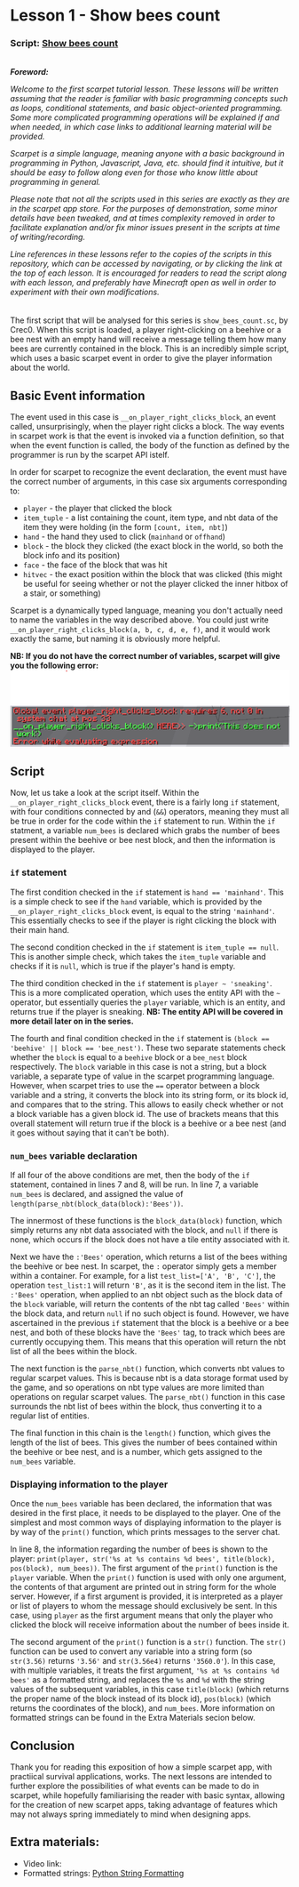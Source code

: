 # Lesson 1 - Show bees count
### Script: [Show bees count](lesson_1_show_bees_count.sc)

\
***Foreword:***

*Welcome to the first scarpet tutorial lesson.
These lessons will be written assuming that the reader is familiar with basic programming concepts such as loops, conditional statements, and basic object-oriented programming.
Some more complicated programming operations will be explained if and when needed, in which case links to additional learning material will be provided.*

*Scarpet is a simple language, meaning anyone with a basic background in programming in Python, Javascript, Java, etc. should find it intuitive, but it should be easy to follow along even for those who know little about programming in general.*

*Please note that not all the scripts used in this series are exactly as they are in the scarpet app store.
For the purposes of demonstration, some minor details have been tweaked, and at times complexity removed in order to facilitate explanation and/or fix minor issues present in the scripts at time of writing/recording.*

*Line references in these lessons refer to the copies of the scripts in this repository, which can be accessed by navigating, or by clicking the link at the top of each lesson.
It is encouraged for readers to read the script along with each lesson, and preferably have Minecraft open as well in order to experiment with their own modifications.*
\
\
\
The first script that will be analysed for this series is `show_bees_count.sc`, by Crec0.
When this script is loaded, a player right-clicking on a beehive or a bee nest with an empty hand will receive a message telling them how many bees are currently contained in the block.
This is an incredibly simple script, which uses a basic scarpet event in order to give the player information about the world.

## Basic Event information
The event used in this case is `__on_player_right_clicks_block`, an event called, unsurprisingly, when the player right clicks a block. 
The way events in scarpet work is that the event is invoked via a function definition, so that when the event function is called, the body of the function as defined by the programmer is run by the scarpet API istelf.

In order for scarpet to recognize the event declaration, the event must have the correct number of arguments, in this case six arguments corresponding to:
- `player` - the player that clicked the block
- `item_tuple` - a list containing the count, item type, and nbt data of the item they were holding (in the form `[count, item, nbt]`)
- `hand` - the hand they used to click (`mainhand` or `offhand`)
- `block` - the block they clicked (the exact block in the world, so both the block info and its position)
- `face` - the face of the block that was hit
- `hitvec` - the exact position within the block that was clicked (this might be useful for seeing whether or not the player clicked the inner hitbox of a stair, or something)

Scarpet is a dynamically typed language, meaning you don't actually need to name the variables in the way described above.
You could just write `__on_player_right_clicks_block(a, b, c, d, e, f)`, and it would work exactly the same, but naming it is obviously more helpful.

**NB: If you do not have the correct number of variables, scarpet will give you the following error:**![Wrong argument length image](lesson_1_event_wrong_argument_length.png)

## Script
Now, let us take a look at the script itself.
Within the `__on_player_right_clicks_block` event, there is a fairly long `if` statement, with four conditions connected by and (`&&`) operators, meaning they must all be true in order for the code within the `if` statement to run.
Within the `if` statment, a variable `num_bees` is declared which grabs the number of bees present within the beehive or bee nest block, and then the information is displayed to the player.

### **`if` statement**
The first condition checked in the `if` statement is `hand == 'mainhand'`.
This is a simple check to see if the `hand` variable, which is provided by the `__on_player_right_clicks_block` event, is equal to the string `'mainhand'`.
This essentially checks to see if the player is right clicking the block with their main hand.

The second condition checked in the `if` statement is `item_tuple == null`.
This is another simple check, which takes the `item_tuple` variable and checks if it is `null`, which is true if the player's hand is empty.

The third condition checked in the `if` statement is `player ~ 'sneaking'`.
This is a more complicated operation, which uses the entity API with the `~` operator, but essentially queries the `player` variable, which is an entity, and returns true if the player is sneaking.
**NB: The entity API will be covered in more detail later on in the series.**

The fourth and final condition checked in the `if` statement is `(block == 'beehive' || block == 'bee_nest')`.
These two separate statements check whether the `block` is equal to a `beehive` block or a `bee_nest` block respectively.
The `block` variable in this case is not a string, but a block variable, a separate type of value in the scarpet programming language.
However, when scarpet tries to use the `==` operator between a block variable and a string, it converts the block into its string form, or its block id, and compares that to the string.
This allows to easily check whether or not a block variable has a given block id.
The use of brackets means that this overall statement will return true if the block is a beehive or a bee nest (and it goes without saying that it can't be both).

### **`num_bees` variable declaration**
If all four of the above conditions are met, then the body of the `if` statement, contained in lines 7 and 8, will be run.
In line 7, a variable `num_bees` is declared, and assigned the value of `length(parse_nbt(block_data(block):'Bees'))`.

The innermost of these functions is the `block_data(block)` function, which simply returns any nbt data associated with the block, and `null` if there is none, which occurs if the block does not have a tile entity associated with it.

Next we have the `:'Bees'` operation, which returns a list of the bees withing the beehive or bee nest.
In scarpet, the `:` operator simply gets a member within a container.
For example, for a list `test_list=['A', 'B', 'C']`, the operation `test_list:1` will return `'B'`, as it is the second item in the list.
The `:'Bees'` operation, when applied to an nbt object such as the block data of the `block` variable, will return the contents of the nbt tag called `'Bees'` within the block data, and return `null` if no such object is found.
However, we have ascertained in the previous `if` statement that the block is a beehive or a bee nest, and both of these blocks have the `'Bees'` tag, to track which bees are currently occupying them.
This means that this operation will return the nbt list of all the bees within the block.

The next function is the `parse_nbt()` function, which converts nbt values to regular scarpet values.
This is because nbt is a data storage format used by the game, and so operations on nbt type values are more limited than operations on regular scarpet values.
The `parse_nbt()` function in this case surrounds the nbt list of bees within the block, thus converting it to a regular list of entities.

The final function in this chain is the `length()` function, which gives the length of the list of bees.
This gives the number of bees contained within the beehive or bee nest, and is a number, which gets assigned to the `num_bees` variable.

### **Displaying information to the player**
Once the `num_bees` variable has been declared, the information that was desired in the first place, it needs to be displayed to the player.
One of the simplest and most common ways of displaying information to the player is by way of the `print()` function, which prints messages to the server chat.

In line 8, the information regarding the number of bees is shown to the player: `print(player, str('%s at %s contains %d bees', title(block), pos(block), num_bees))`.
The first argument of the `print()` function is the `player` variable.
When the `print()` function is used with only one argument, the contents of that argument are printed out in string form for the whole server.
However, if a first argument is provided, it is interpreted as a player or list of players to whom the message should exclusively be sent.
In this case, using `player` as the first argument means that only the player who clicked the block will receive information about the number of bees inside it.

The second argument of the `print()` function is a `str()` function.
The `str()` function can be used to convert any variable into a string form (so `str(3.56)` returns `'3.56'` and `str(3.56e4)` returns `'3560.0'`).
In this case, with multiple variables, it treats the first argument, `'%s at %s contains %d bees'` as a formatted string, and replaces the `%s` and `%d` with the string values of the subsequent variables, in this case `title(block)`
(which returns the proper name of the block instead of its block id), `pos(block)` (which returns the coordinates of the block), and `num_bees`.
More information on formatted strings can be found in the Extra Materials secion below.

## Conclusion
Thank you for reading this exposition of how a simple scarpet app, with practiical survival applications, works.
The next lessons are intended to further explore the possibilities of what events can be made to do in scarpet, while hopefully familiarising the reader with basic syntax, allowing for the creation of new scarpet apps, taking advantage of features which may not always spring immediately to mind when designing apps.

## Extra materials:
 - Video link: 
 - Formatted strings: [Python String Formatting](https://www.learnpython.org/en/String_Formatting)

